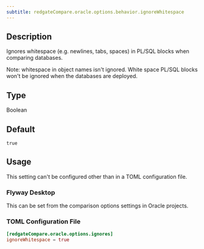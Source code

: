```yaml
---
subtitle: redgateCompare.oracle.options.behavior.ignoreWhitespace
---
```


## Description

Ignores whitespace (e.g. newlines, tabs, spaces) in PL/SQL blocks when comparing databases.

Note: whitespace in object names isn't ignored. White space PL/SQL blocks won't be ignored when the databases are deployed.

## Type

Boolean

## Default

`true`

## Usage

This setting can't be configured other than in a TOML configuration file.

### Flyway Desktop

This can be set from the comparison options settings in Oracle projects.

### TOML Configuration File

```toml
[redgateCompare.oracle.options.ignores]
ignoreWhitespace = true
```
